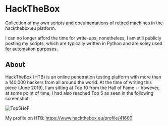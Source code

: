 # HackTheBox
Collection of my own scripts and documentations of retired machines in the hackthebox.eu platform.

I can no longer afford the time for write-ups, nonetheless, I am still publicly posting my scripts, which are typically written in Python and are soley used for automation purposes.

## About

HackTheBox (HTB) is an online penetration testing platform with more than a 140,000 hackers from all around the world. At the time of writing this piece (June 2019), I am sitting at Top 10 from the Hall of Fame -- however, at some point of time, I had also reached Top 5 as seen in the following screenshot:

![Top5HoF](https://raw.githubusercontent.com/artikrh/HackTheBox/master/top5.jpg)

My profile on HTB: https://www.hackthebox.eu/profile/41600
